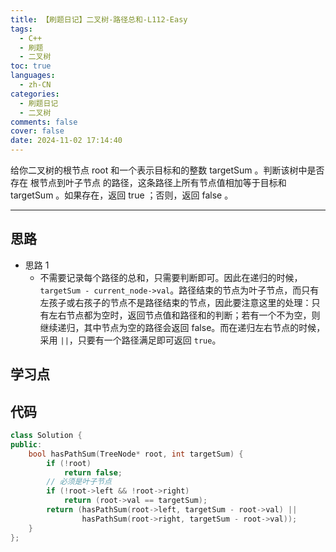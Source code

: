 ```yaml
---
title: 【刷题日记】二叉树-路径总和-L112-Easy
tags:
  - C++
  - 刷题
  - 二叉树
toc: true
languages:
  - zh-CN
categories:
  - 刷题日记
  - 二叉树
comments: false
cover: false
date: 2024-11-02 17:14:40
---
```


给你二叉树的根节点 root 和一个表示目标和的整数 targetSum 。判断该树中是否存在 根节点到叶子节点 的路径，这条路径上所有节点值相加等于目标和 targetSum 。如果存在，返回 true ；否则，返回 false 。

<!-- more -->

---

## 思路

* 思路 1
    * 不需要记录每个路径的总和，只需要判断即可。因此在递归的时候，`targetSum - current_node->val`。路径结束的节点为叶子节点，而只有左孩子或右孩子的节点不是路径结束的节点，因此要注意这里的处理：只有左右节点都为空时，返回节点值和路径和的判断；若有一个不为空，则继续递归，其中节点为空的路径会返回 false。而在递归左右节点的时候，采用 `||`，只要有一个路径满足即可返回 `true`。

## 学习点



## 代码

```cpp
class Solution {
public:
    bool hasPathSum(TreeNode* root, int targetSum) {
        if (!root)
            return false;
        // 必须是叶子节点
        if (!root->left && !root->right)
            return (root->val == targetSum);
        return (hasPathSum(root->left, targetSum - root->val) ||
                hasPathSum(root->right, targetSum - root->val));
    }
};
```
